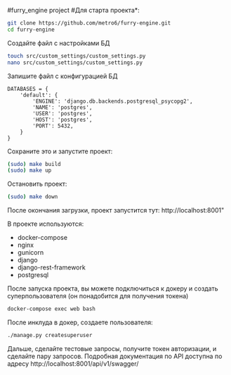 #furry_engine project
#Для старта проекта*:

```bash
git clone https://github.com/metro6/furry-engine.git
cd furry-engine
```
Создайте файл с настройками БД
```bash
touch src/custom_settings/custom_settings.py
nano src/custom_settings/custom_settings.py
```
Запишите файл с конфигурацией БД
```
DATABASES = {
    'default': {
        'ENGINE': 'django.db.backends.postgresql_psycopg2',
        'NAME': 'postgres',
        'USER': 'postgres',
        'HOST': 'postgres',
        'PORT': 5432,
    }
}
```

Сохраните это и запустите проект:
```bash
(sudo) make build
(sudo) make up
```

Остановить проект:
```bash
(sudo) make down
```

После окончания загрузки, проект запустится тут: http://localhost:8001"

В проекте используются:
- docker-compose
- nginx
- gunicorn
- django
- django-rest-framework
- postgresql

После запуска проекта, вы можете подключиться к докеру и создать суперпользователя (он понадобится для получения токена)
```bash
docker-compose exec web bash
```
После инклуда в докер, создаете пользователя:
```bash
./manage.py createsuperuser
```
Дальше, сделайте тестовые запросы, получите токен авторизации, и сделайте пару запросов. 
Подробная документация по API доступна по адресу http://localhost:8001/api/v1/swagger/